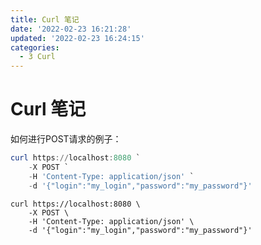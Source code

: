 ```yaml
---
title: Curl 笔记
date: '2022-02-23 16:21:28'
updated: '2022-02-23 16:24:15'
categories:
  - 3 Curl
---
```

# Curl 笔记

如何进行POST请求的例子：

```powershell
curl https://localhost:8080 `
    -X POST `
    -H 'Content-Type: application/json' `
    -d '{"login":"my_login","password":"my_password"}'
```

```shell
curl https://localhost:8080 \
    -X POST \
    -H 'Content-Type: application/json' \
    -d '{"login":"my_login","password":"my_password"}'
```

